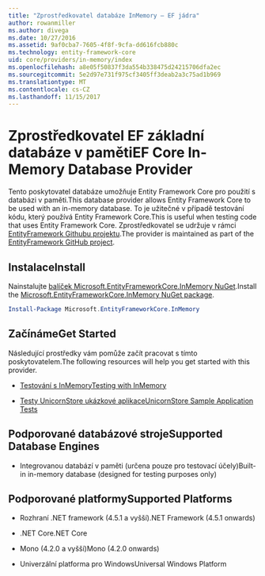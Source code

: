 ```yaml
---
title: "Zprostředkovatel databáze InMemory – EF jádra"
author: rowanmiller
ms.author: divega
ms.date: 10/27/2016
ms.assetid: 9af0cba7-7605-4f8f-9cfa-dd616fcb880c
ms.technology: entity-framework-core
uid: core/providers/in-memory/index
ms.openlocfilehash: a8e05f50837f3da554b338475d24215706dfa2ec
ms.sourcegitcommit: 5e2d97e731f975cf3405ff3deab2a3c75ad1b969
ms.translationtype: MT
ms.contentlocale: cs-CZ
ms.lasthandoff: 11/15/2017
---
```

# <a name="ef-core-in-memory-database-provider"></a><span data-ttu-id="7a09d-102">Zprostředkovatel EF základní databáze v paměti</span><span class="sxs-lookup"><span data-stu-id="7a09d-102">EF Core In-Memory Database Provider</span></span>

<span data-ttu-id="7a09d-103">Tento poskytovatel databáze umožňuje Entity Framework Core pro použití s databázi v paměti.</span><span class="sxs-lookup"><span data-stu-id="7a09d-103">This database provider allows Entity Framework Core to be used with an in-memory database.</span></span> <span data-ttu-id="7a09d-104">To je užitečné v případě testování kódu, který používá Entity Framework Core.</span><span class="sxs-lookup"><span data-stu-id="7a09d-104">This is useful when testing code that uses Entity Framework Core.</span></span> <span data-ttu-id="7a09d-105">Zprostředkovatel se udržuje v rámci [EntityFramework Githubu projektu](https://github.com/aspnet/EntityFramework).</span><span class="sxs-lookup"><span data-stu-id="7a09d-105">The provider is maintained as part of the [EntityFramework GitHub project](https://github.com/aspnet/EntityFramework).</span></span>

## <a name="install"></a><span data-ttu-id="7a09d-106">Instalace</span><span class="sxs-lookup"><span data-stu-id="7a09d-106">Install</span></span>

<span data-ttu-id="7a09d-107">Nainstalujte [balíček Microsoft.EntityFrameworkCore.InMemory NuGet](https://www.nuget.org/packages/Microsoft.EntityFrameworkCore.InMemory/).</span><span class="sxs-lookup"><span data-stu-id="7a09d-107">Install the [Microsoft.EntityFrameworkCore.InMemory NuGet package](https://www.nuget.org/packages/Microsoft.EntityFrameworkCore.InMemory/).</span></span>

``` powershell
Install-Package Microsoft.EntityFrameworkCore.InMemory
```

## <a name="get-started"></a><span data-ttu-id="7a09d-108">Začínáme</span><span class="sxs-lookup"><span data-stu-id="7a09d-108">Get Started</span></span>

<span data-ttu-id="7a09d-109">Následující prostředky vám pomůže začít pracovat s tímto poskytovatelem.</span><span class="sxs-lookup"><span data-stu-id="7a09d-109">The following resources will help you get started with this provider.</span></span>
* [<span data-ttu-id="7a09d-110">Testování s InMemory</span><span class="sxs-lookup"><span data-stu-id="7a09d-110">Testing with InMemory</span></span>](../../miscellaneous/testing/in-memory.md)

* [<span data-ttu-id="7a09d-111">Testy UnicornStore ukázkové aplikace</span><span class="sxs-lookup"><span data-stu-id="7a09d-111">UnicornStore Sample Application Tests</span></span>](https://github.com/rowanmiller/UnicornStore/blob/master/UnicornStore/src/UnicornStore.Tests/Controllers/ShippingControllerTests.cs)

## <a name="supported-database-engines"></a><span data-ttu-id="7a09d-112">Podporované databázové stroje</span><span class="sxs-lookup"><span data-stu-id="7a09d-112">Supported Database Engines</span></span>

* <span data-ttu-id="7a09d-113">Integrovanou databází v paměti (určena pouze pro testovací účely)</span><span class="sxs-lookup"><span data-stu-id="7a09d-113">Built-in in-memory database (designed for testing purposes only)</span></span>

## <a name="supported-platforms"></a><span data-ttu-id="7a09d-114">Podporované platformy</span><span class="sxs-lookup"><span data-stu-id="7a09d-114">Supported Platforms</span></span>

* <span data-ttu-id="7a09d-115">Rozhraní .NET framework (4.5.1 a vyšší)</span><span class="sxs-lookup"><span data-stu-id="7a09d-115">.NET Framework (4.5.1 onwards)</span></span>

* <span data-ttu-id="7a09d-116">.NET Core</span><span class="sxs-lookup"><span data-stu-id="7a09d-116">.NET Core</span></span>

* <span data-ttu-id="7a09d-117">Mono (4.2.0 a vyšší)</span><span class="sxs-lookup"><span data-stu-id="7a09d-117">Mono (4.2.0 onwards)</span></span>

* <span data-ttu-id="7a09d-118">Univerzální platforma pro Windows</span><span class="sxs-lookup"><span data-stu-id="7a09d-118">Universal Windows Platform</span></span>
